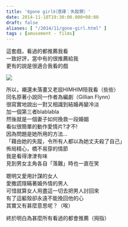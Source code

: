 ```yaml
---
title: '《gone girl》（港譯：失蹤罪）'
date: 2014-11-18T19:30:00.000+08:00
draft: false
aliases: [ "/2014/11/gone-girl.html" ]
tags : [amusement - films]
---
```


這套戲，看過的都推薦我看  
一致好評，當中有的很推薦給我  
更有的說是很適合我看的戲  

[![](https://1.bp.blogspot.com/-A49Mka6wLSE/XFbJxXH2JyI/AAAAAAAAH3A/FsHDu7em8ic8OHy6KwaaGjLWP89cnKgNgCLcBGAs/s640/15633227668_1bbe32011c_z.jpg)](https://1.bp.blogspot.com/-A49Mka6wLSE/XFbJxXH2JyI/AAAAAAAAH3A/FsHDu7em8ic8OHy6KwaaGjLWP89cnKgNgCLcBGAs/s1600/15633227668_1bbe32011c_z.jpg)

所以，襯還未落畫又老屈HIMHIM陪我看（些些）  
同名原著小說同一作者為編劇（Gillian Flynn）  
很寫實地說出一對又相識到結婚再變冷淡  
加一個第三者blablabla  
然後就是一個妻子如何挽救一段婚姻  
看似很簡單的動作愛情片?才不!  
因為問題是她所用的方法…  
「藉由她的失蹤，令所有人都以為她丈夫殺了自己」  
佈局精心，橋不易穿的情節  
我是看得津津有味  
見到男女主角各自「落難」時也一直在笑  
  
聰明又愛用計謀的女人  
愛撒謊隱瞞著婚外情的男人  
可惜就算女人用盡這一切去把男人討回來  
有了這軀殼卻永遠不能挽回他的心  
其實又有甚麼意思呢？（唉）  
  
終於明白為甚麼所有看過的都會推薦（拇指）